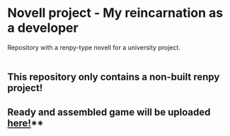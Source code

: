 # Novell project - My reincarnation as a developer
Repository with a renpy-type novell for a university project.<br><br>
## This repository only contains a non-built renpy project!<br>
## Ready and assembled game will be uploaded [here!](https://drive.google.com/drive/folders/1Km6d_29QDg0vvaynb9I11y4I3SRyMuAR?usp=sharing)**

